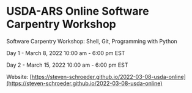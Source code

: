 # USDA-ARS Online Software Carpentry Workshop

Software Carpentry Workshop: Shell, Git, Programming with Python

Day 1 - March 8, 2022 10:00 am - 6:00 pm EST

Day 2 - March 15, 2022 10:00 am - 6:00 pm EST

Website: [https://steven-schroeder.github.io/2022-03-08-usda-online](https://steven-schroeder.github.io/2022-03-08-usda-online)

